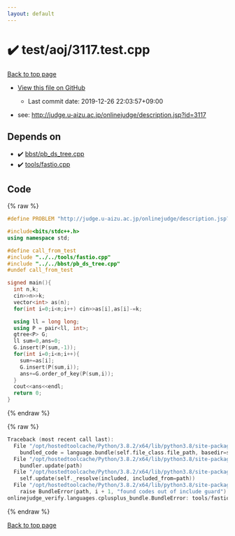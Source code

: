 ```yaml
---
layout: default
---
```


<!-- mathjax config similar to math.stackexchange -->
<script type="text/javascript" async
  src="https://cdnjs.cloudflare.com/ajax/libs/mathjax/2.7.5/MathJax.js?config=TeX-MML-AM_CHTML">
</script>
<script type="text/x-mathjax-config">
  MathJax.Hub.Config({
    TeX: { equationNumbers: { autoNumber: "AMS" }},
    tex2jax: {
      inlineMath: [ ['$','$'] ],
      processEscapes: true
    },
    "HTML-CSS": { matchFontHeight: false },
    displayAlign: "left",
    displayIndent: "2em"
  });
</script>

<script type="text/javascript" src="https://cdnjs.cloudflare.com/ajax/libs/jquery/3.4.1/jquery.min.js"></script>
<script src="https://cdn.jsdelivr.net/npm/jquery-balloon-js@1.1.2/jquery.balloon.min.js" integrity="sha256-ZEYs9VrgAeNuPvs15E39OsyOJaIkXEEt10fzxJ20+2I=" crossorigin="anonymous"></script>
<script type="text/javascript" src="../../../assets/js/copy-button.js"></script>
<link rel="stylesheet" href="../../../assets/css/copy-button.css" />


# :heavy_check_mark: test/aoj/3117.test.cpp

<a href="../../../index.html">Back to top page</a>

* <a href="{{ site.github.repository_url }}/blob/master/test/aoj/3117.test.cpp">View this file on GitHub</a>
    - Last commit date: 2019-12-26 22:03:57+09:00


* see: <a href="http://judge.u-aizu.ac.jp/onlinejudge/description.jsp?id=3117">http://judge.u-aizu.ac.jp/onlinejudge/description.jsp?id=3117</a>


## Depends on

* :heavy_check_mark: <a href="../../../library/bbst/pb_ds_tree.cpp.html">bbst/pb_ds_tree.cpp</a>
* :heavy_check_mark: <a href="../../../library/tools/fastio.cpp.html">tools/fastio.cpp</a>


## Code

<a id="unbundled"></a>
{% raw %}
```cpp
#define PROBLEM "http://judge.u-aizu.ac.jp/onlinejudge/description.jsp?id=3117"

#include<bits/stdc++.h>
using namespace std;

#define call_from_test
#include "../../tools/fastio.cpp"
#include "../../bbst/pb_ds_tree.cpp"
#undef call_from_test

signed main(){
  int n,k;
  cin>>n>>k;
  vector<int> as(n);
  for(int i=0;i<n;i++) cin>>as[i],as[i]-=k;

  using ll = long long;
  using P = pair<ll, int>;
  gtree<P> G;
  ll sum=0,ans=0;
  G.insert(P(sum,-1));
  for(int i=0;i<n;i++){
    sum+=as[i];
    G.insert(P(sum,i));
    ans+=G.order_of_key(P(sum,i));
  }
  cout<<ans<<endl;
  return 0;
}

```
{% endraw %}

<a id="bundled"></a>
{% raw %}
```cpp
Traceback (most recent call last):
  File "/opt/hostedtoolcache/Python/3.8.2/x64/lib/python3.8/site-packages/onlinejudge_verify/docs.py", line 347, in write_contents
    bundled_code = language.bundle(self.file_class.file_path, basedir=self.cpp_source_path)
  File "/opt/hostedtoolcache/Python/3.8.2/x64/lib/python3.8/site-packages/onlinejudge_verify/languages/cplusplus.py", line 68, in bundle
    bundler.update(path)
  File "/opt/hostedtoolcache/Python/3.8.2/x64/lib/python3.8/site-packages/onlinejudge_verify/languages/cplusplus_bundle.py", line 182, in update
    self.update(self._resolve(included, included_from=path))
  File "/opt/hostedtoolcache/Python/3.8.2/x64/lib/python3.8/site-packages/onlinejudge_verify/languages/cplusplus_bundle.py", line 151, in update
    raise BundleError(path, i + 1, "found codes out of include guard")
onlinejudge_verify.languages.cplusplus_bundle.BundleError: tools/fastio.cpp: line 5: found codes out of include guard

```
{% endraw %}

<a href="../../../index.html">Back to top page</a>

